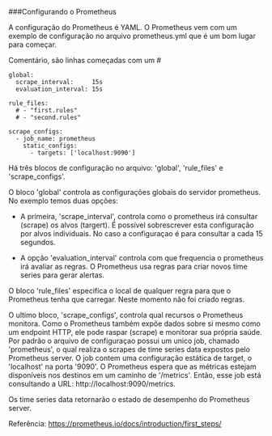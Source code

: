 ###Configurando o Prometheus

A configuração do Prometheus é YAML. O Prometheus vem com um exemplo de configuração no arquivo prometheus.yml que é um bom lugar para começar.

Comentário, são linhas começadas com um  #

```
global:
  scrape_interval:     15s
  evaluation_interval: 15s
 
rule_files:
  # - "first.rules"
  # - "second.rules"
 
scrape_configs:
  - job_name: prometheus
    static_configs:
      - targets: ['localhost:9090']
```

Há três blocos de configuração no arquivo: 'global', 'rule_files'  e  'scrape_configs'.


O bloco  'global'  controla as configurações globais do servidor prometheus. No exemplo temos duas opções:

- A primeira, 'scrape_interval', controla como o prometheus irá consultar (scrape) os alvos (targert). É possível sobrescrever esta configuração por alvos individuais. No caso a configuraçao é para consultar a cada 15 segundos.

- A opção  'evaluation_interval' controla com que frequencia o prometheus irá avaliar as regras. O Prometheus usa regras para criar novos time series  para gerar alertas.



O bloco 'rule_files' especifica o local de qualquer regra para que o Prometheus tenha que carregar. Neste momento não foi criado regras.


O ultimo bloco, 'scrape_configs', controla qual recursos o Prometheus monitora.  Como o Prometheus também expõe dados sobre si mesmo como um endpoint HTTP, ele pode raspar (scrape) e monitorar sua própria saúde.  Por padrão o arquivo de configuraçao possui um unico job, chamado 'prometheus', o qual realiza o scrapes de time series data expostos pelo Prometheus server. O job contem uma configuração estática de target, o 'localhost' na porta '9090'. O Prometheus espera que as métricas estejam disponíveis nos destinos em um caminho de '/metrics'. Então, esse job está consultando a URL: http://localhost:9090/metrics.

Os time series data retornarão o estado de desempenho do Prometheus server.

Referência: 
https://prometheus.io/docs/introduction/first_steps/